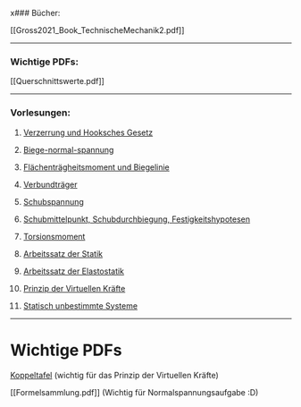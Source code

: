 x### Bücher:

[[Gross2021_Book_TechnischeMechanik2.pdf]]

---

### Wichtige PDFs:

[[Querschnittswerte.pdf]]

---

### Vorlesungen:

1. [Verzerrung und Hooksches Gesetz](Verzerrung%20und%20Hooksches%20Gesetz.md)

2. [Biege-normal-spannung](Biege-normal-spannung.md)

3. [Flächenträgheitsmoment und Biegelinie](Flächenträgheitsmoment%20und%20Biegelinie.md)

4. [Verbundträger](Verbundträger.md)

5. [Schubspannung](Schubspannung.md)

6. [Schubmittelpunkt, Schubdurchbiegung, Festigkeitshypotesen](Schubmittelpunkt,%20Schubdurchbiegung,%20Festigkeitshypotesen.md)

7. [Torsionsmoment](Torsionsmoment.md)

8. [Arbeitssatz der Statik](Arbeitssatz%20der%20Statik.md)

9. [Arbeitssatz der Elastostatik](Arbeitssatz%20der%20Elastostatik.md)

10. [Prinzip der Virtuellen Kräfte](Prinzip%20der%20Virtuellen%20Kräfte.md)

11. [Statisch unbestimmte Systeme](Statisch%20unbestimmte%20Systeme.md)

---
# Wichtige PDFs

[Koppeltafel](Koppeltafeln.pdf) (wichtig für das Prinzip der Virtuellen Kräfte)

[[Formelsammlung.pdf]] (Wichtig für Normalspannungsaufgabe :D)